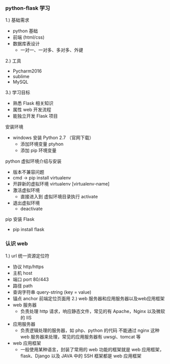 ### python-flask 学习
1.) 基础需求
* python 基础
* 前端 (html/css)
* 数据库表设计
  + 一对一、一对多、多对多、外键

2.) 工具
* Pycharm2016
* sublime
* MySQL

3.) 学习目标
* 熟悉 Flask 相关知识
* 属性 web 开发流程
* 能独立开发 Flask 项目


安装环境
* windows 安装 Python 2.7 （官网下载）
  + 添加环境变量 ptyhon
  + 添加 pip 环境变量

python 虚拟环境介绍与安装
  + 版本不兼容问题
  + cmd -> pip install virtualenv
  + 开辟新的虚拟环境 virtualenv [virtualenv-name]
  + 激活虚拟环境
    + 直接进入到 虚拟环境目录执行 activate
  + 退出虚拟环境
    + deactivate

pip 安装 Flask
  + pip install flask

### 认识 web
1.) url 统一资源定位符
  + 协议 http/https
  + 主机 host
  + 端口 port 80/443
  + 路径 path
  + 查询字符串 query-string (key = value)
  + 锚点 anchor 前端定位页面用
2.) web 服务器和应用服务器以及web应用框架
  + web 服务器
    + 负责处理 http 请求，响应静态文件，常见的有 Apache，Nginx 以及微软的 IIS
  + 应用服务器
    + 负责逻辑处理的服务器，如 php、python 的代码 不能通过 nginx 这种   web 服务器来处理，常见的应用服务器有 uwsgi、tomcat 等
  + web 应用框架
    + 一般使用某种语言，封装了常用的 web 功能的框架就是 web 应用框架，flask、Django 以及 JAVA 中的 SSH 框架都是 web 应用框架
